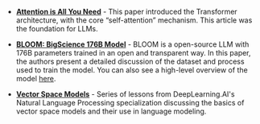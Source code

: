 - [**Attention is All You Need**](https://arxiv.org/pdf/1706.03762) - This paper introduced the Transformer architecture, with the core “self-attention” mechanism. This article was the foundation for LLMs.
    
- [**BLOOM: BigScience 176B Model**](https://arxiv.org/abs/2211.05100) - BLOOM is a open-source LLM with 176B parameters trained in an open and transparent way. In this paper, the authors present a detailed discussion of the dataset and process used to train the model. You can also see a high-level overview of the model [here](https://bigscience.notion.site/BLOOM-BigScience-176B-Model-ad073ca07cdf479398d5f95d88e218c4).
    
- [**Vector Space Models**](https://www.coursera.org/learn/classification-vector-spaces-in-nlp/home/week/3) - Series of lessons from DeepLearning.AI's Natural Language Processing specialization discussing the basics of vector space models and their use in language modeling.
